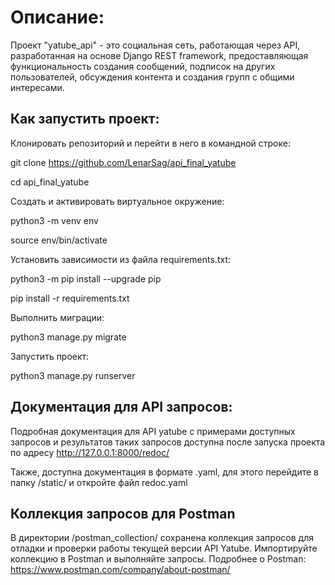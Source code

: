 # Описание:

Проект "yatube_api" - это социальная сеть, работающая через API, разработанная на основе Django REST framework, предоставляющая функциональность создания сообщений, подписок на других пользователей, обсуждения контента и создания групп с общими интересами.

## Как запустить проект:

Клонировать репозиторий и перейти в него в командной строке:

git clone https://github.com/LenarSag/api_final_yatube

cd api_final_yatube

Cоздать и активировать виртуальное окружение:

python3 -m venv env

source env/bin/activate

Установить зависимости из файла requirements.txt:

python3 -m pip install --upgrade pip

pip install -r requirements.txt

Выполнить миграции:

python3 manage.py migrate

Запустить проект:

python3 manage.py runserver

## Документация для API запросов:

Подробная документация для API yatube с примерами доступных запросов и результатов таких запросов доступна после запуска проекта по адресу http://127.0.0.1:8000/redoc/

Также, доступна документация в формате .yaml, для этого перейдите в папку /static/ и откройте файл redoc.yaml

## Коллекция запросов для Postman

В директории /postman_collection/ сохранена коллекция запросов для отладки и проверки работы текущей версии API Yatube. Импортируйте коллекцию в Postman и выполняйте запросы. Подробнее о Postman: https://www.postman.com/company/about-postman/